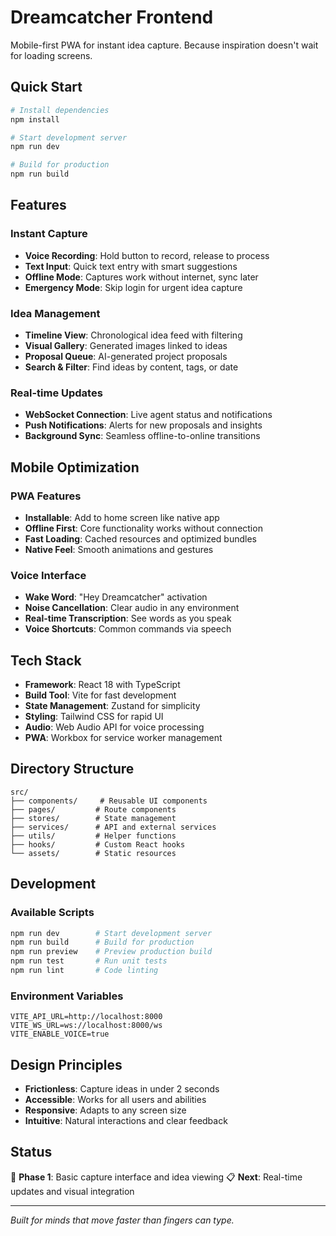 # Dreamcatcher Frontend

Mobile-first PWA for instant idea capture. Because inspiration doesn't wait for loading screens.

## Quick Start

```bash
# Install dependencies
npm install

# Start development server
npm run dev

# Build for production
npm run build
```

## Features

### Instant Capture
- **Voice Recording**: Hold button to record, release to process
- **Text Input**: Quick text entry with smart suggestions
- **Offline Mode**: Captures work without internet, sync later
- **Emergency Mode**: Skip login for urgent idea capture

### Idea Management
- **Timeline View**: Chronological idea feed with filtering
- **Visual Gallery**: Generated images linked to ideas
- **Proposal Queue**: AI-generated project proposals
- **Search & Filter**: Find ideas by content, tags, or date

### Real-time Updates
- **WebSocket Connection**: Live agent status and notifications
- **Push Notifications**: Alerts for new proposals and insights
- **Background Sync**: Seamless offline-to-online transitions

## Mobile Optimization

### PWA Features
- **Installable**: Add to home screen like native app
- **Offline First**: Core functionality works without connection
- **Fast Loading**: Cached resources and optimized bundles
- **Native Feel**: Smooth animations and gestures

### Voice Interface
- **Wake Word**: "Hey Dreamcatcher" activation
- **Noise Cancellation**: Clear audio in any environment
- **Real-time Transcription**: See words as you speak
- **Voice Shortcuts**: Common commands via speech

## Tech Stack

- **Framework**: React 18 with TypeScript
- **Build Tool**: Vite for fast development
- **State Management**: Zustand for simplicity
- **Styling**: Tailwind CSS for rapid UI
- **Audio**: Web Audio API for voice processing
- **PWA**: Workbox for service worker management

## Directory Structure

```
src/
├── components/     # Reusable UI components
├── pages/         # Route components
├── stores/        # State management
├── services/      # API and external services
├── utils/         # Helper functions
├── hooks/         # Custom React hooks
└── assets/        # Static resources
```

## Development

### Available Scripts
```bash
npm run dev        # Start development server
npm run build      # Build for production
npm run preview    # Preview production build
npm run test       # Run unit tests
npm run lint       # Code linting
```

### Environment Variables
```env
VITE_API_URL=http://localhost:8000
VITE_WS_URL=ws://localhost:8000/ws
VITE_ENABLE_VOICE=true
```

## Design Principles

- **Frictionless**: Capture ideas in under 2 seconds
- **Accessible**: Works for all users and abilities
- **Responsive**: Adapts to any screen size
- **Intuitive**: Natural interactions and clear feedback

## Status

🚧 **Phase 1**: Basic capture interface and idea viewing
📋 **Next**: Real-time updates and visual integration

---

*Built for minds that move faster than fingers can type.*